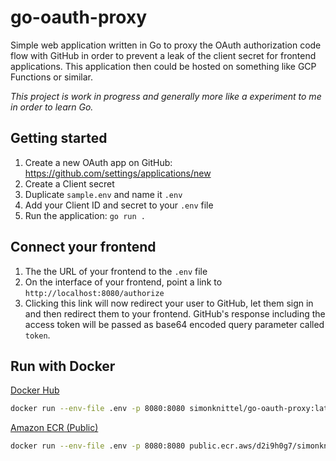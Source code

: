 # go-oauth-proxy

Simple web application written in Go to proxy the OAuth authorization code flow with GitHub in order to prevent a leak of the client secret for frontend applications. This application then could be hosted on something like GCP Functions or similar.

_This project is work in progress and generally more like a experiment to me in order to learn Go._

## Getting started

1. Create a new OAuth app on GitHub: <https://github.com/settings/applications/new>
2. Create a Client secret
3. Duplicate `sample.env` and name it `.env`
4. Add your Client ID and secret to your `.env` file
5. Run the application: `go run .`

## Connect your frontend

1. The the URL of your frontend to the `.env` file
2. On the interface of your frontend, point a link to `http://localhost:8080/authorize`
3. Clicking this link will now redirect your user to GitHub, let them sign in and then redirect them to your frontend. GitHub's response including the access token will be passed as base64 encoded query parameter called `token`.

## Run with Docker

[Docker Hub](https://hub.docker.com/r/simonknittel/go-oauth-proxy)

```sh
docker run --env-file .env -p 8080:8080 simonknittel/go-oauth-proxy:latest
```

[Amazon ECR (Public)](https://gallery.ecr.aws/d2i9h0g7/simonknittel/go-oauth-proxy)

```sh
docker run --env-file .env -p 8080:8080 public.ecr.aws/d2i9h0g7/simonknittel/go-oauth-proxy:latest
```

<!-- TODO: Add instructions for GCP Cloud Run -->
<!-- TODO: Add instructions for GCP Cloud Functions -->
<!-- TODO: Add instructions for Netlify Functions -->
<!-- TODO: Add instructions for AWS Lambda -->
